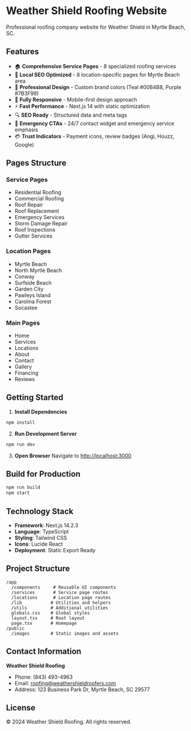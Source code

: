 # Weather Shield Roofing Website

Professional roofing company website for Weather Shield in Myrtle Beach, SC.

## Features

- 🏠 **Comprehensive Service Pages** - 8 specialized roofing services
- 📍 **Local SEO Optimized** - 8 location-specific pages for Myrtle Beach area
- 🎨 **Professional Design** - Custom brand colors (Teal #00B4B8, Purple #7B3F99)
- 📱 **Fully Responsive** - Mobile-first design approach
- ⚡ **Fast Performance** - Next.js 14 with static optimization
- 🔍 **SEO Ready** - Structured data and meta tags
- 🚨 **Emergency CTAs** - 24/7 contact widget and emergency service emphasis
- 💳 **Trust Indicators** - Payment icons, review badges (Angi, Houzz, Google)

## Pages Structure

### Service Pages
- Residential Roofing
- Commercial Roofing
- Roof Repair
- Roof Replacement
- Emergency Services
- Storm Damage Repair
- Roof Inspections
- Gutter Services

### Location Pages
- Myrtle Beach
- North Myrtle Beach
- Conway
- Surfside Beach
- Garden City
- Pawleys Island
- Carolina Forest
- Socastee

### Main Pages
- Home
- Services
- Locations
- About
- Contact
- Gallery
- Financing
- Reviews

## Getting Started

1. **Install Dependencies**
```bash
npm install
```

2. **Run Development Server**
```bash
npm run dev
```

3. **Open Browser**
Navigate to [http://localhost:3000](http://localhost:3000)

## Build for Production

```bash
npm run build
npm start
```

## Technology Stack

- **Framework**: Next.js 14.2.3
- **Language**: TypeScript
- **Styling**: Tailwind CSS
- **Icons**: Lucide React
- **Deployment**: Static Export Ready

## Project Structure

```
/app
  /components     # Reusable UI components
  /services       # Service page routes
  /locations      # Location page routes
  /lib           # Utilities and helpers
  /utils         # Additional utilities
  globals.css    # Global styles
  layout.tsx     # Root layout
  page.tsx       # Homepage
/public
  /images        # Static images and assets
```

## Contact Information

**Weather Shield Roofing**
- Phone: (843) 493-4963
- Email: roofing@weathershieldroofers.com
- Address: 123 Business Park Dr, Myrtle Beach, SC 29577

## License

© 2024 Weather Shield Roofing. All rights reserved.